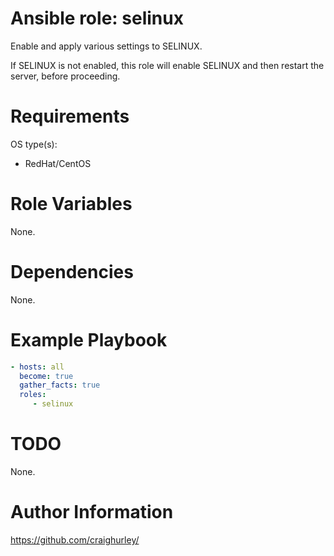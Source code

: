 # Ansible role: selinux

Enable and apply various settings to SELINUX.

If SELINUX is not enabled, this role will enable SELINUX and then restart the server, before proceeding.

# Requirements

OS type(s):
- RedHat/CentOS

# Role Variables

None.

# Dependencies

None.

# Example Playbook

```yaml
- hosts: all
  become: true
  gather_facts: true
  roles:
     - selinux
```

# TODO

None.

# Author Information

https://github.com/craighurley/
